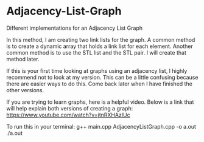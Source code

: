 # Adjacency-List-Graph
Different implementations for an Adjacency List Graph

In this method, I am creating two link lists for the graph.  A common method is to create a dynamic array that holds a link
list for each element. Another common method is to use the STL list and the STL pair. I will create that method later.

If this is your first time looking at graphs using an adjacency list, I highly recommend not to look at my version.  This can
 be a little confusing because there are easier ways to do this.  Come back later when I have finished the other versions.

If you are trying to learn graphs, here is a helpful video. Below is a link that will help explain both versions of 
 creating a graph:
                     https://www.youtube.com/watch?v=jtnRXHAzIUc


To run this in your terminal:
  g++ main.cpp AdjacencyListGraph.cpp -o a.out
  ./a.out
